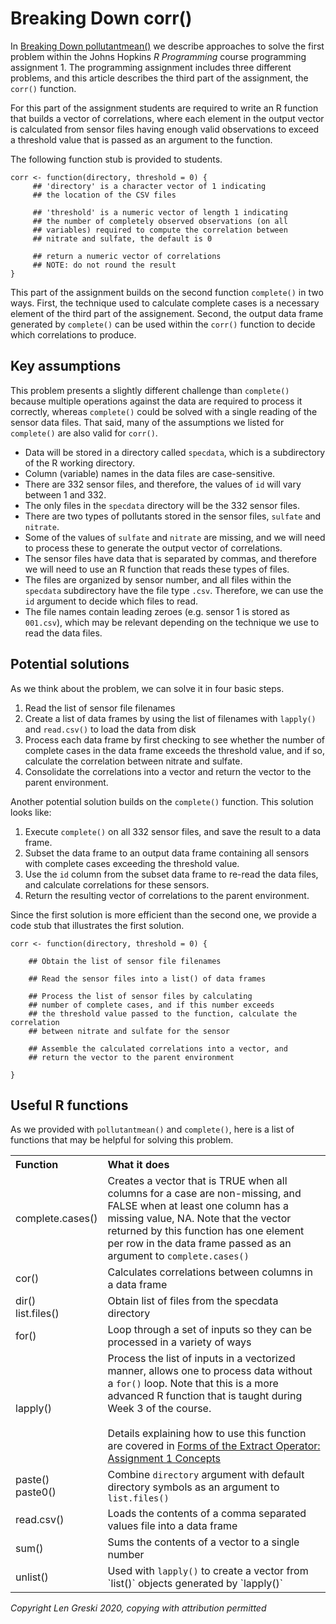 # Breaking Down corr()

In [Breaking Down pollutantmean()](http://bit.ly/2cHyiCl) we describe approaches to solve the first problem within the Johns Hopkins *R Programming* course programming assignment 1. The programming assignment includes three different problems, and this article describes the third part of the assignment, the `corr()` function.

For this part of the assignment students are required to write an R function that builds a vector of correlations, where each element in the output vector is calculated from sensor files having enough valid observations to exceed a threshold value that is passed as an argument to the function.

The following function stub is provided to students.

    corr <- function(directory, threshold = 0) {
         ## 'directory' is a character vector of 1 indicating
         ## the location of the CSV files

         ## 'threshold' is a numeric vector of length 1 indicating
         ## the number of completely observed observations (on all
         ## variables) required to compute the correlation between
         ## nitrate and sulfate, the default is 0

         ## return a numeric vector of correlations
         ## NOTE: do not round the result
    }

This part of the assignment builds on the second function `complete()` in two ways. First, the technique used to calculate complete cases is a necessary element of the third part of the assignement. Second, the output data frame generated by `complete()` can be used within the `corr()` function to decide which correlations to produce.  

## Key assumptions

This problem presents a slightly different challenge than `complete()` because multiple operations against the data are required to process it correctly, whereas `complete()` could be solved with a single reading of the sensor data files. That said, many of the assumptions we listed for `complete()` are also valid for `corr()`.

* Data will be stored in a directory called `specdata`, which is a subdirectory of the R working directory.
* Column (variable) names in the data files are case-sensitive.
* There are 332 sensor files, and therefore, the values of `id` will vary between 1 and 332.
* The only files in the `specdata` directory will be the 332 sensor files.
* There are two types of pollutants stored in the sensor files, `sulfate` and `nitrate`.
* Some of the values of `sulfate` and `nitrate` are missing, and we will need to process these to generate the output vector of correlations.
* The sensor files have data that is separated by commas, and therefore we will need to use an R function that reads these types of files.
* The files are organized by sensor number, and all files within the `specdata` subdirectory have the file type `.csv`. Therefore, we can use the `id` argument to decide which files to read.
* The file names contain leading zeroes (e.g. sensor 1 is stored as `001.csv`), which may be relevant depending on the technique we use to read the data files.

## Potential solutions

As we think about the problem, we can solve it in four basic steps.

1. Read the list of sensor file filenames
2. Create a list of data frames by using the list of filenames with `lapply()` and `read.csv()` to load the data from disk
3. Process each data frame by first checking to see whether the number of complete cases in the data frame exceeds the threshold value, and if so, calculate the correlation between nitrate and sulfate.
4. Consolidate the correlations into a vector and return the vector to the parent environment.

Another potential solution builds on the `complete()` function. This solution looks like:

1. Execute `complete()` on all 332 sensor files, and save the result to a data frame.
2. Subset the data frame to an output data frame containing all sensors with complete cases exceeding the threshold value.
3. Use the `id` column from the subset data frame to re-read the data files, and calculate correlations for these sensors.
4. Return the resulting vector of correlations to the parent environment.

Since the first solution is more efficient than the second one, we provide a code stub that illustrates the first solution.

    corr <- function(directory, threshold = 0) {

        ## Obtain the list of sensor file filenames

        ## Read the sensor files into a list() of data frames

        ## Process the list of sensor files by calculating
        ## number of complete cases, and if this number exceeds
        ## the threshold value passed to the function, calculate the correlation
        ## between nitrate and sulfate for the sensor

        ## Assemble the calculated correlations into a vector, and
        ## return the vector to the parent environment

    }

## Useful R functions

As we provided with `pollutantmean()` and `complete()`, here is a list of functions that may be helpful for solving this problem.

<table>
<tr><th align="left">Function</th><th align="left">What it does</th></tr>
<tr><td>complete.cases()</td><td>Creates a vector that is TRUE when all columns for a case are non-missing, and FALSE when at least one column has a missing value, NA. Note that the vector returned by this function has one element per row in the data frame passed as an argument to <code>complete.cases()</code></td></tr>
<tr><td>cor()</td><td>Calculates correlations between columns in a data frame</td></tr>
<tr><td>dir()<br>list.files()</td><td>Obtain list of files from the specdata directory</td></tr>
<tr><td>for()</td><td>Loop through a set of inputs so they can be processed in a variety of ways</td></tr>
<tr><td>lapply()</td><td>Process the list of inputs in a vectorized manner, allows one to process data without a <code>for()</code> loop. Note that this is a more advanced R function that is taught during Week 3 of the course. <br><br>Details explaining how to use this function are covered in <a href="http://bit.ly/2qK7tVX">Forms of the Extract Operator: Assignment 1 Concepts</a></td></tr>
<tr><td>paste()<br>paste0()</td><td>Combine <code>directory</code> argument with default directory symbols as an argument to <code>list.files()</code></td></tr>
<tr><td>read.csv()</td><td>Loads the contents of a comma separated values file into a data frame</td></tr>
<tr><td>sum()</td><td>Sums the contents of a vector to a single number</code></td></tr>
<tr><td>unlist()</td><td>Used with <code>lapply()</code> to create a vector from `list()` objects generated by `lapply()`</td></tr>
</table>

*Copyright Len Greski 2020, copying with attribution permitted*
